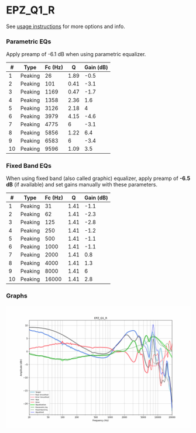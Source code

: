 # EPZ_Q1_R
See [usage instructions](https://github.com/jaakkopasanen/AutoEq#usage) for more options and info.

### Parametric EQs
Apply preamp of -6.1 dB when using parametric equalizer.

|   # | Type    |   Fc (Hz) |    Q |   Gain (dB) |
|-----|---------|-----------|------|-------------|
|   1 | Peaking |        26 | 1.89 |        -0.5 |
|   2 | Peaking |       101 | 0.41 |        -3.1 |
|   3 | Peaking |      1169 | 0.47 |        -1.7 |
|   4 | Peaking |      1358 | 2.36 |         1.6 |
|   5 | Peaking |      3126 | 2.18 |         4   |
|   6 | Peaking |      3979 | 4.15 |        -4.6 |
|   7 | Peaking |      4775 | 6    |        -3.1 |
|   8 | Peaking |      5856 | 1.22 |         6.4 |
|   9 | Peaking |      6583 | 6    |        -3.4 |
|  10 | Peaking |      9596 | 1.09 |         3.5 |

### Fixed Band EQs
When using fixed band (also called graphic) equalizer, apply preamp of **-6.5 dB** (if available) and set gains manually with these parameters.

|   # | Type    |   Fc (Hz) |    Q |   Gain (dB) |
|-----|---------|-----------|------|-------------|
|   1 | Peaking |        31 | 1.41 |        -1.1 |
|   2 | Peaking |        62 | 1.41 |        -2.3 |
|   3 | Peaking |       125 | 1.41 |        -2.8 |
|   4 | Peaking |       250 | 1.41 |        -1.2 |
|   5 | Peaking |       500 | 1.41 |        -1.1 |
|   6 | Peaking |      1000 | 1.41 |        -1.1 |
|   7 | Peaking |      2000 | 1.41 |         0.8 |
|   8 | Peaking |      4000 | 1.41 |         1.3 |
|   9 | Peaking |      8000 | 1.41 |         6   |
|  10 | Peaking |     16000 | 1.41 |         2.8 |

### Graphs
![](./EPZ_Q1_R.png)
